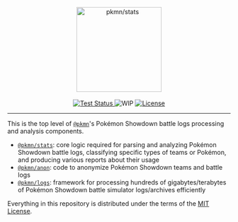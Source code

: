 <p align="center">
  <img alt="pkmn/stats" width="192" height="192" src="https://pkmn.cc/stats.svg" />
  <br />
  <br />
  <a href="https://github.com/pkmn/stats/actions/workflows/test.yml">
    <img alt="Test Status" src="https://github.com/pkmn/stats/workflows/Tests/badge.svg" />
  </a>
  <a><img alt="WIP" src="https://img.shields.io/badge/status-WIP-red.svg" /></a>
  <a href="https://github.com/pkmn/stats/blob/master/LICENSE">
    <img alt="License" src="https://img.shields.io/badge/License-MIT-blue.svg" />
  </a>
</p>
<hr />

This is the top level of [`@pkmn`](https://pkmn.cc/@pkmn/)'s Pokémon Showdown battle logs
processing and analysis components.

- [`@pkmn/stats`](stats): core logic required for parsing and analyzing Pokémon Showdown battle
logs, classifying specific types of teams or Pokémon, and producing various reports about their
usage
- [`@pkmn/anon`](anon): code to anonymize Pokémon Showdown teams and battle logs
- [`@pkmn/logs`](logs): framework for processing hundreds of gigabytes/terabytes of Pokémon Showdown
  battle simulator logs/archives efficiently

Everything in this repository is distributed under the terms of the [MIT License](LICENSE).

